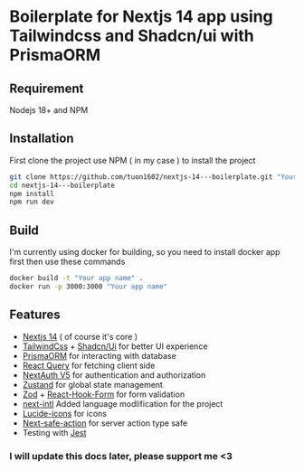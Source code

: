 # Boilerplate for Nextjs 14 app using Tailwindcss and Shadcn/ui with PrismaORM

## Requirement

Nodejs 18+ and NPM

## Installation

First clone the project
use NPM ( in my case ) to install the project

```bash
git clone https://github.com/tuon1602/nextjs-14---boilerplate.git "Your app name"
cd nextjs-14---boilerplate
npm install
npm run dev
```

## Build

I'm currently using docker for building, so you need to install docker app first then use these commands

```bash
docker build -t "Your app name" .
docker run -p 3000:3000 "Your app name"
```

## Features

- [Nextjs 14](https://nextjs.org/) ( of course it's core )
- [TailwindCss](https://tailwindcss.com/) + [Shadcn/Ui](https://ui.shadcn.com/) for better UI experience
- [PrismaORM](https://www.prisma.io/) for interacting with database
- [React Query](https://tanstack.com/query/latest/docs/framework/react/overview) for fetching client side
- [NextAuth V5](https://authjs.dev/getting-started) for authentication and authorization
- [Zustand](https://docs.pmnd.rs/zustand/getting-started/introduction) for global state management
- [Zod](https://zod.dev/) + [React-Hook-Form](https://react-hook-form.com/) for form validation
- [next-intl](https://next-intl-docs.vercel.app/) Added language modlification for the project
- [Lucide-icons](https://lucide.dev/icons/) for icons
- [Next-safe-action](https://next.next-safe-action.dev/) for server action type safe
- Testing with [Jest](https://jestjs.io/docs/getting-started)

### I will update this docs later, please support me <3
